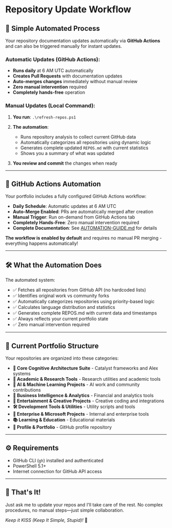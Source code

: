 # Repository Update Workflow

## 🧠 **Simple Automated Process**

Your repository documentation updates automatically via **GitHub Actions** and can also be triggered manually for instant updates.

### **Automatic Updates (GitHub Actions):**

- **Runs daily** at 6 AM UTC automatically
- **Creates Pull Requests** with documentation updates
- **Auto-merges changes** immediately without manual review
- **Zero manual intervention** required
- **Completely hands-free** operation

### **Manual Updates (Local Command):**

1. **You run**: `.\refresh-repos.ps1`

2. **The automation**:
   - Runs repository analysis to collect current GitHub data
   - Automatically categorizes all repositories using dynamic logic
   - Generates complete updated `REPOS.md` with current statistics
   - Shows you a summary of what was updated

3. **You review and commit** the changes when ready

---

## 🤖 **GitHub Actions Automation**

Your portfolio includes a fully configured GitHub Actions workflow:

- **Daily Schedule**: Automatic updates at 6 AM UTC
- **Auto-Merge Enabled**: PRs are automatically merged after creation
- **Manual Trigger**: Run on-demand from GitHub Actions tab
- **Completely Hands-Free**: Zero manual intervention required
- **Complete Documentation**: See [AUTOMATION-GUIDE.md](AUTOMATION-GUIDE.md) for details

**The workflow is enabled by default** and requires no manual PR merging - everything happens automatically!

---

## 🛠️ **What the Automation Does**

The automated system:
- ✅ Fetches all repositories from GitHub API (no hardcoded lists)
- ✅ Identifies original work vs community forks
- ✅ Automatically categorizes repositories using priority-based logic
- ✅ Calculates language distribution and statistics
- ✅ Generates complete REPOS.md with current data and timestamps
- ✅ Always reflects your current portfolio state
- ✅ Zero manual intervention required

---

## 📁 **Current Portfolio Structure**

Your repositories are organized into these categories:
- **🧠 Core Cognitive Architecture Suite** - Catalyst frameworks and Alex systems
- **📝 Academic & Research Tools** - Research utilities and academic tools
- **🤖 AI & Machine Learning Projects** - AI work and community contributions
- **💼 Business Intelligence & Analytics** - Financial and analytics tools
- **🎵 Entertainment & Creative Projects** - Creative coding and integrations
- **🛠️ Development Tools & Utilities** - Utility scripts and tools
- **🏢 Enterprise & Microsoft Projects** - Internal and enterprise tools
- **📚 Learning & Education** - Educational materials
- **🌟 Profile & Portfolio** - GitHub profile repository

---

## ⚙️ **Requirements**

- GitHub CLI (`gh`) installed and authenticated
- PowerShell 5.1+
- Internet connection for GitHub API access

---

## 🎯 **That's It!**

Just ask me to update your repos and I'll take care of the rest. No complex procedures, no manual steps—just simple collaboration.

*Keep it KISS (Keep It Simple, Stupid)!* 🚀

